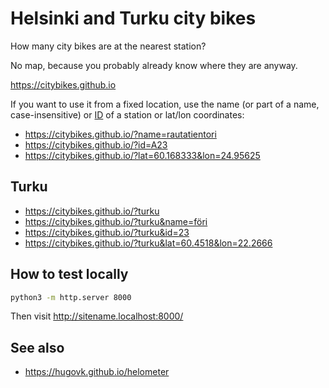 # Helsinki and Turku city bikes

How many city bikes are at the nearest station?

No map, because you probably already know where they are anyway.

https://citybikes.github.io

If you want to use it from a fixed location, use the name (or part of a name, case-insensitive) or [ID](https://citybikes.github.io/stations.txt) of a station or lat/lon coordinates:

 * https://citybikes.github.io/?name=rautatientori
 * https://citybikes.github.io/?id=A23
 * https://citybikes.github.io/?lat=60.168333&lon=24.95625

## Turku

 * https://citybikes.github.io/?turku
 * https://citybikes.github.io/?turku&name=föri
 * https://citybikes.github.io/?turku&id=23
 * https://citybikes.github.io/?turku&lat=60.4518&lon=22.2666


## How to test locally

```sh
python3 -m http.server 8000
```

Then visit http://sitename.localhost:8000/

## See also

* https://hugovk.github.io/helometer
